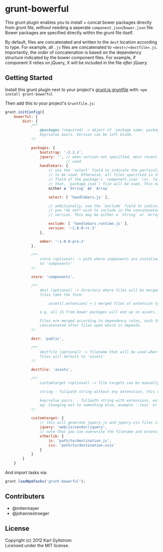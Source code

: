 # grunt-bowerful

This grunt plugin enables you to install + concat bower packages directly from grunt file, *without* needing a seperate `component.json`/`bower.json` file. Bower packages are specified directly within the grunt file itself.

By default, files are concatenated and written to the `dest` location according to type. For example, all `.js` files are concatenated to `<dest>/<destfile>.js`. Importantly, the *order* of concatenation is based on the dependency structure indicated by the bower component files. For example, if component X relies on jQuery, X will be included in the file *after* jQuery.

## Getting Started

Install this grunt plugin next to your project's [grunt.js gruntfile][getting_started] with: `npm install grunt-bowerful`

Then add this to your project's `Gruntfile.js`:

```js
grunt.initConfig({
    bowerful: {
        dist: {
            /**
                @packages (required) -> object of `package name: package version`
                key/value pairs. Version can be left blank.
            */

            packages: {
                bootstrap: '~2.2.1',
                jquery: '', // when version not specified, most recent will be
                            // used
                handlebars: {
                    // use the 'select' field to indicate the particular files
                    // to be used. Otherwise, all files specified in the `main`
                    // field of the package's `component.json` (or, failing
                    // that, `package.json`) file will be used. This may be
                    either a `String` or `Array`

                    select: [ 'handlebars.js' ],

                    // additionally, use the `exclude` field to indicate files
                    // you *do not* wish to include in the concatenated
                    // version. This may be either a `String` or `Array`

                    exclude: [ 'handlebars.runtime.js' ],
                    version: '~1.0.0-rc.3'
                },

                ember: '~1.0.0-pre.2'
            },

            /**
                store (optional) -> path where components are installed. defaults
                to 'components'
            */

            store: 'components',

            /**
                dest (optional) -> directory where files will be merged. Merged
                files take the form:

                    assets[.extension] = { merged files of extension type }

                e.g. all JS from bower packages will end up in assets.js; all css in assets.css

                Files are merged according to dependency rules, such that a file is
                concatenated after files upon which it depends.
            */

            dest: 'public',

            /**
                destfile (optional) -> filename that will be used when files are merged. Merged
                files will default to 'assets' 
            */

            destfile: 'assets',

            /**
                customtarget (optional) -> file targets can be manually specified. 

                string - fullpath string without any extenstion, this will be added automaticly.

                key/value pairs. - fullpath string with extensions, extensions can be overwritten. 
                eg: Changing ext to something else, example '.less' or '.scss' 
            */

            customtarget: { 
                // this will generate jquery.js and jquery.css files if they exist on package
                jquery: 'web/js/vendor/jquery', 
                // note that you can overwrite the filename and extension to anything else.
                otherlib: {
                    js: 'path/to/destination.js',
                    css: 'path/to/destination.scss'
                }
            }
        }
    }
```

And import tasks via:

```js
grunt.loadNpmTasks('grunt-bowerful');
```

[grunt]: http://gruntjs.com/
[getting_started]: https://github.com/gruntjs/grunt/blob/master/docs/getting_started.md

## Contributers

* @mitermayer
* @johannestroeger

## License
Copyright (c) 2012 Karl Gyllstrom  
Licensed under the MIT license.
